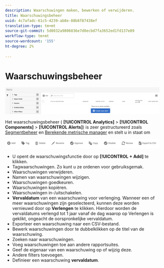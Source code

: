```yaml
---
description: Waarschuwingen maken, bewerken of verwijderen.
title: Waarschuwingsbeheer
uuid: 4c7afadc-61c5-4239-ab8e-88b8f87438ef
translation-type: tm+mt
source-git-commit: 5d8032a9806836e7d0ecbd7fa3652ed1fd137e89
workflow-type: tm+mt
source-wordcount: '155'
ht-degree: 2%

---
```



# Waarschuwingsbeheer

![](assets/alert-manager.png)

Het waarschuwingsbeheer ( **[!UICONTROL Analytics]** > **[!UICONTROL Components]** > **[!UICONTROL Alerts]**) is zeer gestructureerd zoals [Segmentbeheer](https://docs.adobe.com/content/help/en/analytics/components/segmentation/segmentation-workflow/seg-manage.html) en [Berekende metrische manager](https://docs.adobe.com/content/help/en/analytics/components/calculated-metrics/calcmetric-workflow/cm-manager.html) en stelt u in staat om

![](assets/alert-manager-tasks.png)

* U opent de waarschuwingsfunctie door op **[!UICONTROL + Add]** te klikken.
* Tagwaarschuwingen. Zo kunt u ze ordenen voor gebruiksgemak.
* Waarschuwingen verwijderen.
* Namen van waarschuwingen wijzigen.
* Waarschuwingen goedkeuren.
* Waarschuwingen kopiëren.
* Waarschuwingen in-/uitschakelen.
* **Vervaldatum** van een waarschuwing voor verlenging. Wanneer een of meer waarschuwingen zijn geselecteerd, kunnen deze worden vernieuwd door op **Verlengen** te klikken. Hierdoor worden de vervaldatums verlengd tot 1 jaar vanaf de dag waarop op Verlengen is geklikt, ongeacht de oorspronkelijke vervaldatum.
* Exporteer een waarschuwing naar een CSV-bestand.
* Bewerk waarschuwingen door te dubbelklikken op de titel van de waarschuwing.
* Zoeken naar waarschuwingen.
* Voeg waarschuwingen toe aan andere rapportsuites.
* Geef de eigenaar van een waarschuwing op of wijzig deze.
* Andere filters toevoegen.
* Definieer een waarschuwing **vervaldatum**.

